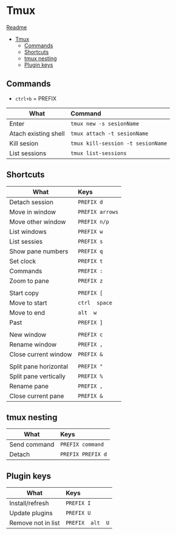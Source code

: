 # Tmux
[Readme](../README.md)

- [Tmux](#tmux)
  - [Commands](#commands)
  - [Shortcuts](#shortcuts)
  - [tmux nesting](#tmux-nesting)
  - [Plugin keys](#plugin-keys)

## Commands

- ```ctrl+b``` = PREFIX


| What                 | Command                               |
| -------------------- | :------------------------------------ |
| Enter                | ```tmux new -s sesionName```          |
| Atach existing shell | ```tmux attach -t sesionName```       |
| Kill sesion          | ```tmux kill-session -t sesionName``` |
| List sessions        | ```tmux list-sessions```              |


## Shortcuts
| What                 | Keys                |
| -------------------- | :------------------ |
| Detach session       | ```PREFIX d```      |
| Move in window       | ```PREFIX arrows``` |
| Move other window    | ```PREFIX n/p```    |
| List windows         | ```PREFIX w```      |
| List sessies         | ```PREFIX s```      |
| Show pane numbers    | ```PREFIX q```      |
| Set clock            | ```PREFIX t```      |
| Commands             | ```PREFIX :```      |
| Zoom to pane                 | ```PREFIX z```      |
|                      |
| Start copy           | ```PREFIX [```      |
| Move to start        | ```ctrl  space```   |
| Move to end          | ```alt  w```        |
| Past                 | ```PREFIX ]```      |
|                      |
| New window           | ```PREFIX c```      |
| Rename window        | ```PREFIX ,```      |
| Close current window | ```PREFIX &```      |
|                      |
| Split pane horizontal             | ```PREFIX "```      |
| Split pane vertically             | ```PREFIX %```      |
| Rename pane          | ```PREFIX ,```      |
| Close current pane   | ```PREFIX &```      |



## tmux nesting
| What         | Keys                  |
| ------------ | :-------------------- |
| Send command | ```PREFIX command```  |
| Detach       | ```PREFIX PREFIX d``` |

## Plugin keys
| What               | Keys                 |
| ------------------ | :------------------- |
| Install/refresh    | ```PREFIX I```       |
| Update plugins     | ```PREFIX U```       |
| Remove not in list | ```PREFIX  alt  U``` |
